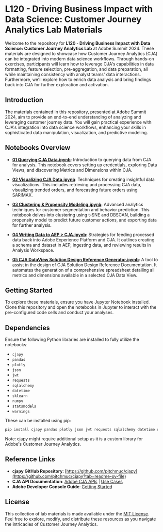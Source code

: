 # L120 - Driving Business Impact with Data Science: Customer Journey Analytics Lab Materials

Welcome to the repository for **L120 - Driving Business Impact with Data Science: Customer Journey Analytics Lab** at Adobe Summit 2024. These materials are designed to showcase how Customer Journey Analytics (CJA) can be integrated into modern data science workflows. Through hands-on exercises, participants will learn how to leverage CJA's capabilities in data formatting, feature selection, pre-aggregation, and data preparation, all while maintaining consistency with analyst teams' data interactions. Furthermore, we'll explore how to enrich data analysis and bring findings back into CJA for further exploration and activation.

## Introduction

The materials contained in this repository, presented at Adobe Summit 2024, aim to provide an end-to-end understanding of analyzing and leveraging customer journey data. You will gain practical experience with CJA's integration into data science workflows, enhancing your skills in sophisticated data manipulation, visualization, and predictive modeling.

## Notebooks Overview

- [**01 Querying CJA Data.ipynb**](01_query_data.ipynb): Introduction to querying data from CJA for analysis. This notebook covers setting up credentials, exploring Data Views, and discovering Metrics and Dimensions within CJA.

- [**02 Visualizing CJA Data.ipynb**](02_visualize_data.ipynb): Techniques for creating insightful data visualizations. This includes retrieving and processing CJA data, visualizing trended orders, and forecasting future orders using SARIMAX.

- [**03 Clustering & Propensity Modeling.ipynb**](03_clustering_and_propensity.ipynb): Advanced analytics techniques for customer segmentation and behavior prediction. This notebook delves into clustering using t-SNE and DBSCAN, building a propensity model to predict future customer actions, and exporting data for further analysis.

- [**04 Writing Data to AEP > CJA.ipynb**](04_writing_data_to_aep.ipynb): Strategies for feeding processed data back into Adobe Experience Platform and CJA. It outlines creating a schema and dataset in AEP, ingesting data, and reviewing results in Analysis Workspace.

- [**05 CJA DataView Solution Design Reference Generator.ipynb**](05_cja_dataview_solution_design_reference_generator.ipynb): A tool to assist in the design of CJA Solution Design Reference Documentation. It automates the generation of a comprehensive spreadsheet detailing all metrics and dimensions available in a selected CJA Data View.

## Getting Started

To explore these materials, ensure you have Jupyter Notebook installed. Clone this repository and open the notebooks in Jupyter to interact with the pre-configured code cells and conduct your analyses.

## Dependencies

Ensure the following Python libraries are installed to fully utilize the notebooks:

- `cjapy`
- `pandas`
- `plotly`
- `json`
- `jwt`
- `requests`
- `sqlalchemy`
- `datetime`
- `sklearn`
- `numpy`
- `statsmodels`
- `warnings`

These can be installed using pip:

```sh
pip install cjapy pandas plotly json jwt requests sqlalchemy datetime sklearn numpy statsmodels warnings
```

Note: cjapy might require additional setup as it is a custom library for Adobe's Customer Journey Analytics.

## Reference Links

- **cjapy GitHub Repository**: [https://github.com/pitchmuc/cjapy](https://github.com/pitchmuc/cjapy?tab=readme-ov-file)
- **CJA API Documentation**: [Adobe CJA APIs](https://www.adobe.io/cja-apis/docs/api/) | [Use Cases](https://www.adobe.io/cja-apis/docs/use-cases/)
- **Adobe Developer Console Guide**: [Getting Started](https://developer.adobe.com/developer-console/docs/guides/getting-started/)

## License

This collection of lab materials is made available under the [MIT License](LICENSE). Feel free to explore, modify, and distribute these resources as you navigate the intricacies of Customer Journey Analytics.
